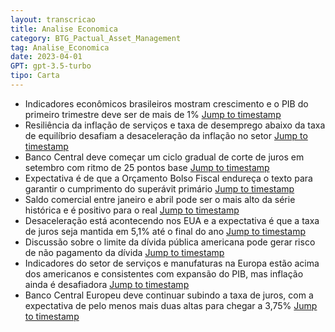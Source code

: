 ```yaml
---
layout: transcricao
title: Analise Economica
category: BTG_Pactual_Asset_Management
tag: Analise_Economica
date: 2023-04-01
GPT: gpt-3.5-turbo
tipo: Carta
---
```



<script src="https://www.youtube.com/iframe_api"></script>
<script>
let player;

function onYouTubeIframeAPIReady() {
    player = new YT.Player('youtubeVideo', {
        height: '390',
        width: '640',
        videoId: 'dkjNYZwGFUU',
    });
}

function jumpToTimestamp(secs) {
    let timestamp = secs; // Set the desired timestamp in seconds
    player.seekTo(timestamp);
}
</script>
- Indicadores econômicos brasileiros mostram crescimento e o PIB do primeiro trimestre deve ser de mais de 1%
<a href="#" onclick="jumpToTimestamp(0)">Jump to timestamp</a>
- Resiliência da inflação de serviços e taxa de desemprego abaixo da taxa de equilíbrio desafiam a desaceleração da inflação no setor
<a href="#" onclick="jumpToTimestamp(59)">Jump to timestamp</a>
- Banco Central deve começar um ciclo gradual de corte de juros em setembro com ritmo de 25 pontos base
<a href="#" onclick="jumpToTimestamp(174)">Jump to timestamp</a>
- Expectativa é de que a Orçamento Bolso Fiscal endureça o texto para garantir o cumprimento do superávit primário
<a href="#" onclick="jumpToTimestamp(174)">Jump to timestamp</a>
- Saldo comercial entre janeiro e abril pode ser o mais alto da série histórica e é positivo para o real
<a href="#" onclick="jumpToTimestamp(234)">Jump to timestamp</a>
- Desaceleração está acontecendo nos EUA e a expectativa é que a taxa de juros seja mantida em 5,1% até o final do ano
<a href="#" onclick="jumpToTimestamp(353)">Jump to timestamp</a>
- Discussão sobre o limite da dívida pública americana pode gerar risco de não pagamento da dívida
<a href="#" onclick="jumpToTimestamp(412)">Jump to timestamp</a>
- Indicadores do setor de serviços e manufaturas na Europa estão acima dos americanos e consistentes com expansão do PIB, mas inflação ainda é desafiadora
<a href="#" onclick="jumpToTimestamp(471)">Jump to timestamp</a>
- Banco Central Europeu deve continuar subindo a taxa de juros, com a expectativa de pelo menos mais duas altas para chegar a 3,75%
<a href="#" onclick="jumpToTimestamp(471)">Jump to timestamp</a>
<div id="youtubeVideo"></div>